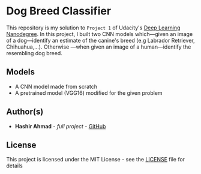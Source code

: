 # Dog Breed Classifier
This repository is my solution to `Project 1` of Udacity's [Deep Learning Nanodegree](https://www.udacity.com/course/deep-learning-nanodegree--nd101). In this project, I built two CNN models which&mdash;given an image of a dog&mdash;identify an estimate of the canine's breed (e.g Labrador Retriever, Chihuahua,...). Otherwise &mdash;when given an image of a human&mdash;identify the resembling dog breed.

## Models
* A CNN model made from scratch
* A pretrained model (VGG16) modified for the given problem

## Author(s)
* **Hashir Ahmad** - *full project* - [GitHub](https://github.com/hash-ir)

## License
This project is licensed under the MIT License - see the [LICENSE](https://github.com/hash-ir/Predicting-Bike-Sharing-Patterns/blob/master/LICENSE) file for details
